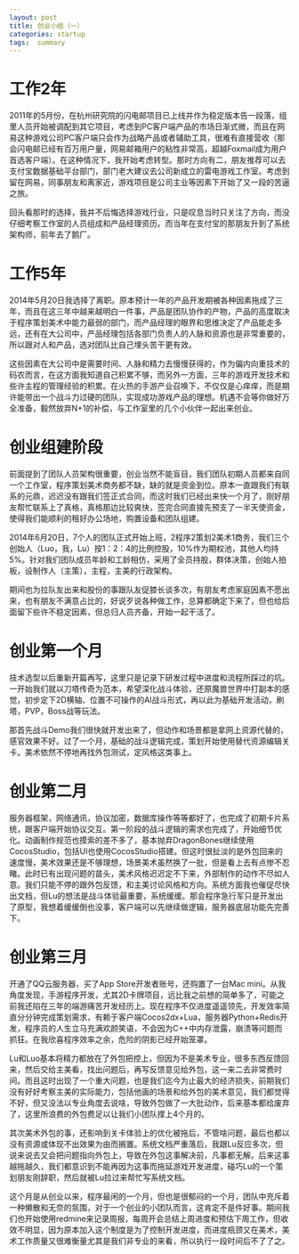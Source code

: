 ```yaml
---
layout: post
title: 创业小结（一）
categories: startup
tags:  summary
---
```


# 工作2年

2011年的5月份，在杭州研究院的闪电邮项目已上线并作为稳定版本告一段落，组里人员开始被调配到其它项目，考虑到PC客户端产品的市场日渐式微，而且在网易这种游戏公司PC客户端只会作为战略产品或者辅助工具，很难有直接营收（那会闪电邮已经有百万用户量，网易邮箱用户的粘性非常高，超越Foxmail成为用户首选客户端）。在这种情况下，我开始考虑转型。那时方向有二，朋友推荐可以去支付宝数据基础平台部门，部门老大建议去公司新成立的雷电游戏工作室。考虑到留在网易，同事朋友和离家近，游戏项目是公司主业等因素下开始了又一段的苦逼之旅。

回头看那时的选择，我并不后悔选择游戏行业，只是叹息当时只关注了方向，而没仔细考察工作室的人员组成和产品经理资历。而当年在支付宝的那朋友升到了系统架构师，前年去了鹅厂。

<!--more-->

# 工作5年

2014年5月20日我选择了离职。原本预计一年的产品开发期被各种因素拖成了三年，而且在这三年中越来越明白一件事，产品是团队协作的产物，产品的高度取决于程序策划美术中能力最弱的部门，而产品经理的眼界和思维决定了产品能走多远，还有在大公司中，产品经理包括各部门负责人的人脉和资源也是非常重要的，所以跟对人和产品，选对团队比自己埋头苦干更有效。

这些因素在大公司中是需要时间、人脉和精力去慢慢获得的，作为偏内向重技术的码农而言，在这方面我知道自己积累不够，而另外一方面，三年的游戏开发技术和些许主程的管理经验的积累。在火热的手游产业召唤下，不仅仅是心痒痒，而是期许能带出一个战斗力过硬的团队，实现成功游戏产品的理想。机遇不会等你做好万全准备，毅然放弃N+1的补偿，与工作室里的几个小伙伴一起出来创业。

# 创业组建阶段

前面提到了团队人员架构很重要，创业当然不能盲目，我们团队初期人员都来自同一个工作室，程序策划美术商务都不缺，缺的就是资金到位。原本一直跟我们有联系的元鼎，迟迟没有跟我们签正式合同，而这时我们已经出来快一个月了，刚好朋友帮忙联系上了真格，真格那边比较爽快，签完合同直接先预支了一半天使资金，使得我们能顺利的租好办公场地，购置设备和团队组建。

2014年6月20日，7个人的团队正式开始上班，2程序2策划2美术1商务，我们三个创始人（Luo，我，Lu）按1：2：4的比例控股，10%作为期权池，其他人均持5%。针对我们团队成员年龄和工龄相仿，采用了全员持股，群体决策，创始人拍板，设制作人（主策），主程，主美的行政架构。

期间也为拉队友出来和股份的事跟队友促膝长谈多次，有朋友考虑家庭因素不愿出来，也有朋友不满意占比的，好说歹说各种做工作，总算都确定下来了，但也给后面留下些许不稳定因素，但总归人员齐备，开始一起干活了。

# 创业第一个月

技术选型以后重新开篇再写，这里只是记录下研发过程中进度和流程所踩过的坑。一开始我们就以刀塔传奇为范本，希望深化战斗体验，还原魔兽世界中打副本的感觉，初步定下2D横轴、位置不可操作的AI战斗形式，再以此为基础开发活动，刷塔，PVP，Boss战等玩法。

那首先战斗Demo我们很快就开发出来了，但动作和场景都是拿网上资源代替的，感官效果不好。过了一个月，基础的战斗逻辑完成，策划开始使用替代资源编辑关卡。美术依然不停地再找外包测试，定风格这类事上。

# 创业第二月

服务器框架，网络通讯，协议加密，数据库操作等等都好了，也完成了初期卡片系统，跟客户端开始协议交互。第一阶段的战斗逻辑的需求也完成了，开始细节优化。动画制作规范也摸索的差不多了，基本抛弃DragonBones继续使用CocosStudio，包括UI也使用CocosStudio搭建。但这时很扯淡的是外包回来的速度慢，美术效果还是不够理想，场景美术虽然换了一批，但是看上去有点惨不忍睹。此时已有出现问题的苗头，美术风格迟迟定不下来，外部制作的动作不尽如人意。我们只能不停的跟外包反馈，和主美讨论风格和方向。系统方面我也催促尽快出文档，但Lu的想法是战斗体验最重要，系统缓缓。那会程序急行军只是开发出了原型，我想着缓缓倒也没事，客户端可以先继续做逻辑，服务器底层功能先完善下。

# 创业第三月

开通了QQ云服务器，买了App Store开发者账号，还购置了一台Mac mini。从我角度发现，手游程序开发，尤其2D卡牌项目，远比我之前想的简单多了，可能之前我还陷在三年的端游痛苦开发经历上。现在程序不仅进度遥遥领先，开发效率简直分分钟完成策划需求，有赖于客户端Cocos2dx+Lua，服务器Python+Redis开发，程序员的人生立马充满欢颜笑语，不会因为C++中内存泄露，崩溃等问题而抓狂。在我欣喜程序效率之余，危险的阴影已经开始笼罩。

Lu和Luo基本将精力都放在了外包把控上，但因为不是美术专业，很多东西反馈回来，然后交给主美看，找出问题后，再写反馈意见给外包，这一来二去非常费时间。而且这时出现了一个重大问题，也是我们迄今为止最大的经济损失，前期我们没有好好考察主美的实际能力，包括他画的场景和给外包的美术意见，我们都觉得不好，但又没法以专业角度去说啥，导致外包做了一大批动作，后来基本都给废弃了，这里所浪费的外包费足以让我们小团队撑上4个月的。

其次美术外包的事，还影响到关卡体验上的优化被拖后，不管啥问题，最后也都以没有资源或体现不出效果为由而搁置。系统文档严重落后，我跟Lu反应多次，但说来说去又会把问题指向外包上，导致在外包这事解决前，凡事都无解。后来这事越拖越久，我们都意识到不能再因为这事而拖延游戏开发进度，碰巧Lu的一个策划朋友刚辞职，然后就被Lu拉过来帮忙写系统文档。

这个月是从创业以来，程序最闲的一个月，但也是很郁闷的一个月，团队中充斥着一种懒散和无奈的氛围，对于一个创业的小团队而言，这肯定不是件好事。期间我们也开始使用redmine来记录周报，每周开会总结上周进度和预估下周工作，但收效不明显，因为原本加入这个制度是为了控制开发进度，而进度瓶颈又在美术，美术工作质量又很难衡量尤其是我们非专业的来看，所以执行一段时间后不了了之。

